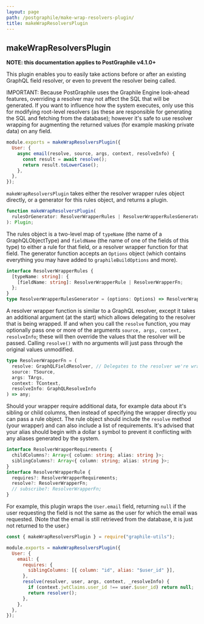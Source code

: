 ```yaml
---
layout: page
path: /postgraphile/make-wrap-resolvers-plugin/
title: makeWrapResolversPlugin
---
```


## makeWrapResolversPlugin

**NOTE: this documentation applies to PostGraphile v4.1.0+**

This plugin enables you to easily take actions before or after an existing GraphQL field resolver, or even to prevent the resolver being called.

IMPORTANT: Because PostGraphile uses the Graphile Engine look-ahead features, overriding a resolver may not affect the SQL that will be generated. If you want to influence how the system executes, only use this for modifying root-level resolvers (as these are responsible for generating the SQL and fetching from the database); however it's safe to use resolver wrapping for augmenting the returned values (for example masking private data) on any field.

```js
module.exports = makeWrapResolversPlugin({
  User: {
    async email(resolve, source, args, context, resolveInfo) {
      const result = await resolve();
      return result.toLowerCase();
    },
  },
});
```

`makeWrapResolversPlugin` takes either the resolver wrapper rules object directly, or a generator for this rules object, and returns a plugin.

```ts
function makeWrapResolversPlugin(
  rulesOrGenerator: ResolverWrapperRules | ResolverWrapperRulesGenerator
): Plugin;
```

The rules object is a two-level map of `typeName` (the name of a GraphQLObjectType) and `fieldName` (the name of one of the fields of this type) to either a rule for that field, or a resolver wrapper function for that field. The generator function accepts an `Options` object (which contains everything you may have added to `graphileBuildOptions` and more).

```ts
interface ResolverWrapperRules {
  [typeName: string]: {
    [fieldName: string]: ResolverWrapperRule | ResolverWrapperFn;
  };
}
type ResolverWrapperRulesGenerator = (options: Options) => ResolverWrapperRules;
```

A resolver wrapper function is similar to a GraphQL resolver, except it takes an additional argument (at the start) which allows delegating to the resolver that is being wrapped. If and when you call the `resolve` function, you may optionally pass one or more of the arguments `source, args, context, resolveInfo`; these will then override the values that the resolver will be passed. Calling `resolve()` with no arguments will just pass through the original values unmodified.

```ts
type ResolverWrapperFn = (
  resolve: GraphQLFieldResolver, // Delegates to the resolver we're wrapping
  source: TSource,
  args: TArgs,
  context: TContext,
  resolveInfo: GraphQLResolveInfo
) => any;
```

Should your wrapper require additional data, for example data about it's
sibling or child columns, then instead of specifying the wrapper directly you
can pass a rule object. The rule object should include the `resolve` method
(your wrapper) and can also include a list of requirements. It's advised that
your alias should begin with a dollar `$` symbol to prevent it conflicting
with any aliases generated by the system.

```ts
interface ResolverWrapperRequirements {
  childColumns?: Array<{ column: string; alias: string }>;
  siblingColumns?: Array<{ column: string; alias: string }>;
}
interface ResolverWrapperRule {
  requires?: ResolverWrapperRequirements;
  resolve?: ResolverWrapperFn;
  // subscribe?: ResolverWrapperFn;
}
```

For example, this plugin wraps the `User.email` field, returning `null` if
the user requesting the field is not the same as the user for which the email
was requested. (Note that the email is still retrieved from the database, it
is just not returned to the user.)

```js
const { makeWrapResolversPlugin } = require("graphile-utils");

module.exports = makeWrapResolversPlugin({
  User: {
    email: {
      requires: {
        siblingColumns: [{ column: "id", alias: "$user_id" }],
      },
      resolve(resolver, user, args, context, _resolveInfo) {
        if (context.jwtClaims.user_id !== user.$user_id) return null;
        return resolver();
      },
    },
  },
});
```
